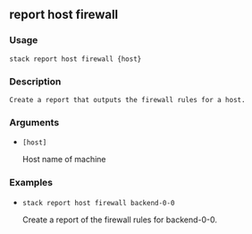 ## report host firewall

### Usage

`stack report host firewall {host}`

### Description


	Create a report that outputs the firewall rules for a host.

	

### Arguments

* `[host]`

   Host name of machine


### Examples

* `stack report host firewall backend-0-0`

   Create a report of the firewall rules for backend-0-0.



